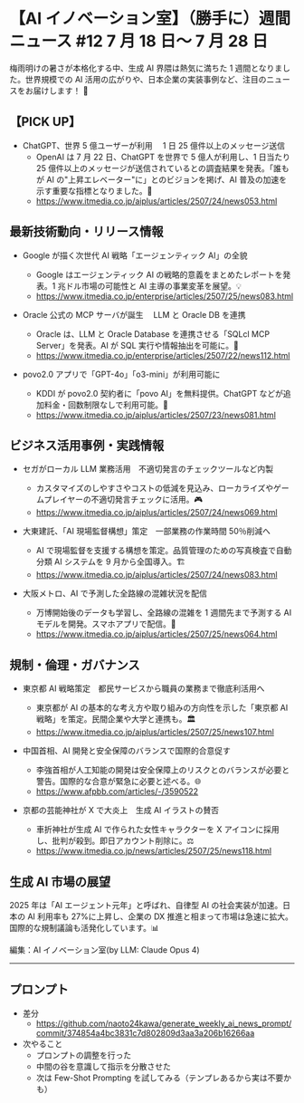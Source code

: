 # 【AI イノベーション室】（勝手に）週間ニュース #12 7 月 18 日～ 7 月 28 日

梅雨明けの暑さが本格化する中、生成 AI 界隈は熱気に満ちた 1 週間となりました。世界規模での AI 活用の広がりや、日本企業の実装事例など、注目のニュースをお届けします！ 🌻

## 【PICK UP】

- ChatGPT、世界 5 億ユーザーが利用　 1 日 25 億件以上のメッセージ送信
  - OpenAI は 7 月 22 日、ChatGPT を世界で 5 億人が利用し、1 日当たり 25 億件以上のメッセージが送信されているとの調査結果を発表。「誰もが AI の"上昇エレベーター"に」とのビジョンを掲げ、AI 普及の加速を示す重要な指標となりました。🚀
  - https://www.itmedia.co.jp/aiplus/articles/2507/24/news053.html

## 最新技術動向・リリース情報

- Google が描く次世代 AI 戦略「エージェンティック AI」の全貌

  - Google はエージェンティック AI の戦略的意義をまとめたレポートを発表。1 兆ドル市場の可能性と AI 主導の事業変革を展望。💡
  - https://www.itmedia.co.jp/enterprise/articles/2507/25/news083.html

- Oracle 公式の MCP サーバが誕生　 LLM と Oracle DB を連携

  - Oracle は、LLM と Oracle Database を連携させる「SQLcl MCP Server」を発表。AI が SQL 実行や情報抽出を可能に。🔗
  - https://www.itmedia.co.jp/enterprise/articles/2507/22/news112.html

- povo2.0 アプリで「GPT-4o」「o3-mini」が利用可能に
  - KDDI が povo2.0 契約者に「povo AI」を無料提供。ChatGPT などが追加料金・回数制限なしで利用可能。📱
  - https://www.itmedia.co.jp/aiplus/articles/2507/23/news081.html

## ビジネス活用事例・実践情報

- セガがローカル LLM 業務活用　不適切発言のチェックツールなど内製

  - カスタマイズのしやすさやコストの低減を見込み、ローカライズやゲームプレイヤーの不適切発言チェックに活用。🎮
  - https://www.itmedia.co.jp/aiplus/articles/2507/24/news069.html

- 大東建託、「AI 現場監督構想」策定　一部業務の作業時間 50％削減へ

  - AI で現場監督を支援する構想を策定。品質管理のための写真検査で自動分類 AI システムを 9 月から全国導入。🏗️
  - https://www.itmedia.co.jp/aiplus/articles/2507/24/news083.html

- 大阪メトロ、AI で予測した全路線の混雑状況を配信
  - 万博開始後のデータも学習し、全路線の混雑を 1 週間先まで予測する AI モデルを開発。スマホアプリで配信。🚃
  - https://www.itmedia.co.jp/aiplus/articles/2507/25/news064.html

## 規制・倫理・ガバナンス

- 東京都 AI 戦略策定　都民サービスから職員の業務まで徹底利活用へ

  - 東京都が AI の基本的な考え方や取り組みの方向性を示した「東京都 AI 戦略」を策定。民間企業や大学と連携も。🏛️
  - https://www.itmedia.co.jp/aiplus/articles/2507/25/news107.html

- 中国首相、AI 開発と安全保障のバランスで国際的合意促す

  - 李強首相が人工知能の開発は安全保障上のリスクとのバランスが必要と警告。国際的な合意が緊急に必要と述べる。🌐
  - https://www.afpbb.com/articles/-/3590522

- 京都の芸能神社が X で大炎上　生成 AI イラストの賛否
  - 車折神社が生成 AI で作られた女性キャラクターを X アイコンに採用し、批判が殺到。即日アカウント削除に。⚖️
  - https://www.itmedia.co.jp/news/articles/2507/25/news118.html

## 生成 AI 市場の展望

2025 年は「AI エージェント元年」と呼ばれ、自律型 AI の社会実装が加速。日本の AI 利用率も 27%に上昇し、企業の DX 推進と相まって市場は急速に拡大。国際的な規制議論も活発化しています。📊

編集：AI イノベーション室(by LLM: Claude Opus 4)

---

## プロンプト

- 差分
  - https://github.com/naoto24kawa/generate_weekly_ai_news_prompt/commit/374854a4bc3831c7d802809d3aa3a206b16266aa
- 次やること
  - プロンプトの調整を行った
  - 中間の谷を意識して指示を分散させた
  - 次は Few-Shot Prompting を試してみる（テンプレあるから実は不要かも）
